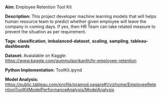 **Aim:** Employee Retention Tool Kit

**Description:** This project developer machine learning models that will helps human resource team to predict whether given employee will leave the company in coming days. If yes, then HR Team can take related measure to prevent the situation as per requirement.

**Tags:** **classification**, **imbalanced-dataset**, **scaling**, **sampling**, **tableau-dashboards**

**Dataset:** Avaialable on Kaggle: https://www.kaggle.com/gummulasrikanth/hr-employee-retention

**Python Implementation:** ToolKit.ipynd

**Model Analysis:** 
https://public.tableau.com/profile/pramod.nagare#!/vizhome/EmployeeRetentionToolKitModelPerformanceAnalysis/ModelAnalysis
